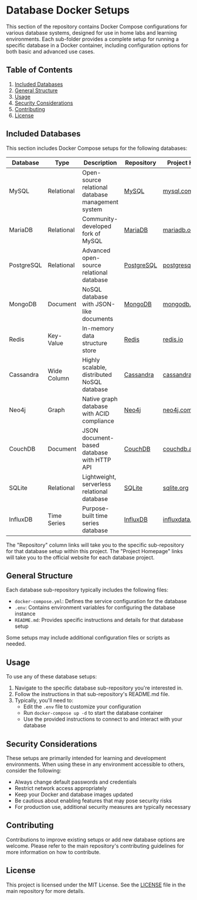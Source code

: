 # Database Docker Setups

This section of the repository contains Docker Compose configurations for various database systems, designed for use in home labs and learning environments. Each sub-folder provides a complete setup for running a specific database in a Docker container, including configuration options for both basic and advanced use cases.

## Table of Contents

1. [Included Databases](#included-databases)
1. [General Structure](#general-structure)
1. [Usage](#usage)
1. [Security Considerations](#security-considerations)
1. [Contributing](#contributing)
1. [License](#license)



## Included Databases

This section includes Docker Compose setups for the following databases:

| Database | Type | Description | Repository | Project Homepage |
|----------|------|-------------|------------|------------------|
| MySQL | Relational | Open-source relational database management system | [MySQL](./mysql) | [mysql.com](https://www.mysql.com/) |
| MariaDB | Relational | Community-developed fork of MySQL | [MariaDB](./mariadb) | [mariadb.org](https://mariadb.org/) |
| PostgreSQL | Relational | Advanced open-source relational database | [PostgreSQL](./postgresql) | [postgresql.org](https://www.postgresql.org/) |
| MongoDB | Document | NoSQL database with JSON-like documents | [MongoDB](./mongodb) | [mongodb.com](https://www.mongodb.com/) |
| Redis | Key-Value | In-memory data structure store | [Redis](./redis) | [redis.io](https://redis.io/) |
| Cassandra | Wide Column | Highly scalable, distributed NoSQL database | [Cassandra](./cassandra) | [cassandra.apache.org](https://cassandra.apache.org/) |
| Neo4j | Graph | Native graph database with ACID compliance | [Neo4j](./neo4j) | [neo4j.com](https://neo4j.com/) |
| CouchDB | Document | JSON document-based database with HTTP API | [CouchDB](./couchdb) | [couchdb.apache.org](https://couchdb.apache.org/) |
| SQLite | Relational | Lightweight, serverless relational database | [SQLite](./sqlite) | [sqlite.org](https://www.sqlite.org/) |
| InfluxDB | Time Series | Purpose-built time series database | [InfluxDB](./influxdb) | [influxdata.com](https://www.influxdata.com/) |

The "Repository" column links will take you to the specific sub-repository for that database setup within this project. The "Project Homepage" links will take you to the official website for each database project.



## General Structure

Each database sub-repository typically includes the following files:

- `docker-compose.yml`: Defines the service configuration for the database
- `.env`: Contains environment variables for configuring the database instance
- `README.md`: Provides specific instructions and details for that database setup

Some setups may include additional configuration files or scripts as needed.

## Usage

To use any of these database setups:

1. Navigate to the specific database sub-repository you're interested in.
2. Follow the instructions in that sub-repository's README.md file.
3. Typically, you'll need to:
   - Edit the `.env` file to customize your configuration
   - Run `docker-compose up -d` to start the database container
   - Use the provided instructions to connect to and interact with your database

## Security Considerations

These setups are primarily intended for learning and development environments. When using these in any environment accessible to others, consider the following:

- Always change default passwords and credentials
- Restrict network access appropriately
- Keep your Docker and database images updated
- Be cautious about enabling features that may pose security risks
- For production use, additional security measures are typically necessary

## Contributing

Contributions to improve existing setups or add new database options are welcome. Please refer to the main repository's contributing guidelines for more information on how to contribute.

## License

This project is licensed under the MIT License. See the [LICENSE](../LICENSE) file in the main repository for more details.
